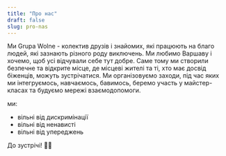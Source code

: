 ```yaml
---
title: "Про нас"
draft: false
slug: pro-nas
---
```


Ми Grupa Wolne - колектив друзів і знайомих, які працюють на благо людей, які зазнають різного роду виключень. Ми любимо Варшаву і хочемо, щоб усі відчували себе тут добре. Саме тому ми створили безпечне та відкрите місце, де місцеві жителі та ті, хто має досвід біженців, можуть зустрічатися. Ми організовуємо заходи, під час яких ми інтегруємось, навчаємось, бавимось, беремо участь у майстер-класах та будуємо мережі взаємодопомоги.

ми:
- вільні від дискримінації
- вільні від ненависті
- вільні від упереджень

До зустрічі! 🏳️‍🌈
